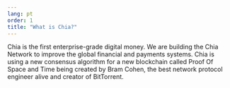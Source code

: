 ```yaml
---
lang: pt
order: 1
title: "What is Chia?"
---
```


Chia is the first enterprise-grade digital money. We are building the Chia Network to improve the global financial and payments systems. Chia is using a new consensus algorithm for a new blockchain called Proof Of Space and Time being created by Bram Cohen, the best network protocol engineer alive and creator of BitTorrent.

